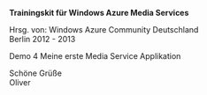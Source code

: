 ﻿<b>Trainingskit für Windows Azure Media Services</b>

Hrsg. von: Windows Azure Community Deutschland<br> 
Berlin 2012 - 2013

Demo 4 Meine erste Media Service Applikation

Schöne Grüße<br>
Oliver

